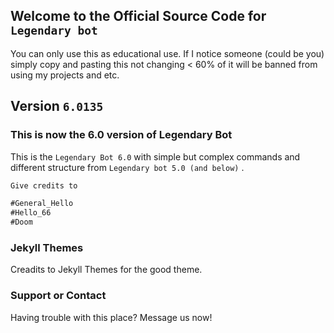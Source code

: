 ## Welcome to the Official Source Code for `Legendary bot`

You can only use this as educational use. If I notice someone (could be you) simply copy and pasting this not changing < 60% of it will be banned from using my projects and etc.

## Version `6.0135`

### This is now the 6.0 version of Legendary Bot

This is the `Legendary Bot 6.0` with simple but complex commands and different structure from `Legendary bot 5.0 (and below)` .

```markdown
Give credits to

#General_Hello
#Hello_66
#Doom
```
### Jekyll Themes

Creadits to Jekyll Themes for the good theme.

### Support or Contact

Having trouble with this place? Message us now!
